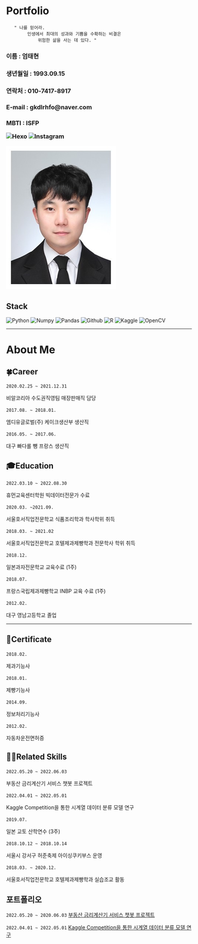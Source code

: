 # Portfolio
       " 나를 믿어라. 
            인생에서 최대의 성과와 기쁨을 수확하는 비결은
                위험한 삶을 사는 데 있다. "  
    

 <h3>이름 : 엄태현
 <h3>생년월일 : 1993.09.15
 <h3>연락처 : 010-7417-8917
 <h3>E-mail : gkdlrhfo@naver.com
 <h3>MBTI : ISFP  

![Hexo](https://img.shields.io/badge/Hexo-EA4335?logo=Hexo&logoColor=white&link=https://eomtaehyeon.github.io)
![Instagram](https://img.shields.io/badge/Instagram-E4405F?logo=Instagram&logoColor=white&link=https://www.instagram.com/hi__gorae)

![](images/Eom.jpg)


## Stack
![Python](https://img.shields.io/badge/Python-3776AB?logo=Python&logoColor=white)
![Numpy](https://img.shields.io/badge/Numpy-013243?logo=Numpy&logoColor=white)
![Pandas](https://img.shields.io/badge/Pandas-150458?logo=pandas&logoColor=white)
![Github](https://img.shields.io/badge/Github-181717?logo=GitHub&logoColor=white)
![R](https://img.shields.io/badge/R-276DC3?logo=R&logoColor=white)
![Kaggle](https://img.shields.io/badge/Kaggle-20BEFF?logo=Kaggle&logoColor=white)
![OpenCV](https://img.shields.io/badge/OpenCV-5C3EE8?logo=OpenCV&logoColor=white)



--- 

# About Me


## 🍀Career

`2020.02.25 ~ 2021.12.31`

비알코리아 수도권직영팀 매장판매직 담당

`2017.08. ~ 2018.01.`

엠디유글로벌(주) 케이크생산부 생산직 

`2016.05. ~ 2017.06.`

대구 빠다롤 뺑 프랑스 생산직

## 🎓Education

`2022.03.10 ~ 2022.08.30`

휴먼교육센터학원 빅데이터전문가 수료

`2020.03. ~2021.09.`

서울호서직업전문학교 식품조리학과 학사학위 취득

`2018.03. ~ 2021.02`

서울호서직업전문학교 호텔제과제빵학과 전문학사 학위 취득

`2018.12.`

일본과자전문학교 교육수료 (1주)

`2018.07.`

프랑스국립제과제빵학교 INBP 교육 수료 (1주)

`2012.02.`

대구 영남고등학교 졸업

---

## 🧾Certificate

`2018.02.`

제과기능사

`2018.01.`

제빵기능사

`2014.09.`

정보처리기능사

`2012.02.`

자동차운전면허증

## 👩‍🚀**Related Skills**

`2022.05.20 ~ 2022.06.03`

부동산 금리계산기 서비스 챗봇 프로젝트

`2022.04.01 ~ 2022.05.01`

Kaggle Competition을 통한 시계열 데이터 분류 모델 연구

`2019.07.`

일본 교토 산학연수 (3주)

`2018.10.12 ~ 2018.10.14`

서울시 강서구 허준축제 아이싱쿠키부스 운영

`2018.03. ~ 2020.12.`

서울호서직업전문학교 호텔제과제빵학과 실습조교 활동

## 포트폴리오

`2022.05.20 ~ 2020.06.03`
[부동산 금리계산기 서비스 챗봇 프로젝트](ZIPFLIX프로젝트.pdf)

`2022.04.01 ~ 2022.05.01`
[Kaggle Competition을 통한 시계열 데이터 분류 모델 연구](시계열활용사례.pdf)